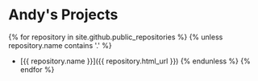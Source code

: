 # Andy's Projects

{% for repository in site.github.public_repositories %}
    {% unless repository.name contains '.' %}
* [{{ repository.name }}]({{ repository.html_url }})
    {% endunless %}
{% endfor %}
